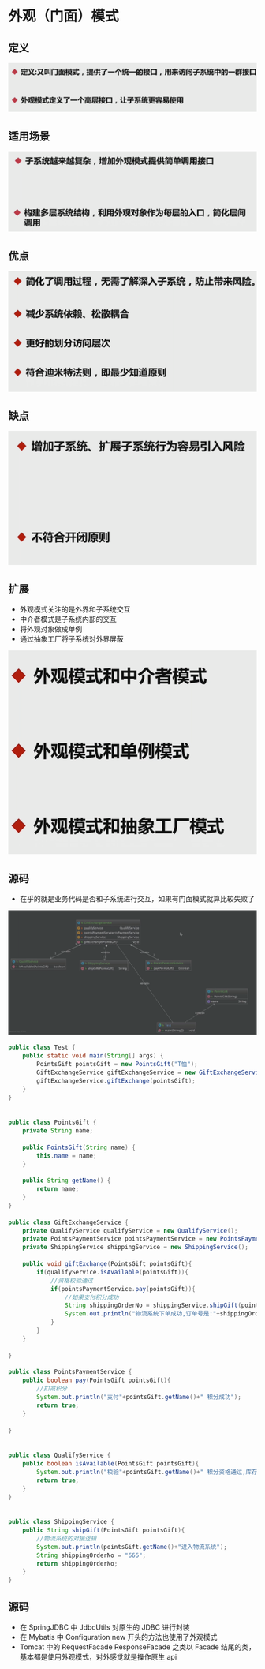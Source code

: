 # 外观（门面）模式

## 定义

![](image/Pasted%20image%2020241227215801.png)

## 适用场景

![](image/Pasted%20image%2020241227215822.png)

## 优点

![](image/Pasted%20image%2020241227215907.png)

## 缺点

![](image/Pasted%20image%2020241227215918.png)

## 扩展

- 外观模式关注的是外界和子系统交互
- 中介者模式是子系统内部的交互
- 将外观对象做成单例
- 通过抽象工厂将子系统对外界屏蔽

![](image/Pasted%20image%2020241227215956.png)

## 源码

- 在乎的就是业务代码是否和子系统进行交互，如果有门面模式就算比较失败了

![](image/Pasted%20image%2020241227221739.png)

```java
public class Test {
    public static void main(String[] args) {
        PointsGift pointsGift = new PointsGift("T恤");
        GiftExchangeService giftExchangeService = new GiftExchangeService();
        giftExchangeService.giftExchange(pointsGift);
    }
}


public class PointsGift {
    private String name;

    public PointsGift(String name) {
        this.name = name;
    }

    public String getName() {
        return name;
    }
}

public class GiftExchangeService {
    private QualifyService qualifyService = new QualifyService();
    private PointsPaymentService pointsPaymentService = new PointsPaymentService();
    private ShippingService shippingService = new ShippingService();

    public void giftExchange(PointsGift pointsGift){
        if(qualifyService.isAvailable(pointsGift)){
            //资格校验通过
            if(pointsPaymentService.pay(pointsGift)){
                //如果支付积分成功
                String shippingOrderNo = shippingService.shipGift(pointsGift);
                System.out.println("物流系统下单成功,订单号是:"+shippingOrderNo);
            }
        }
    }

}

public class PointsPaymentService {
    public boolean pay(PointsGift pointsGift){
        //扣减积分
        System.out.println("支付"+pointsGift.getName()+" 积分成功");
        return true;
    }

}


public class QualifyService {
    public boolean isAvailable(PointsGift pointsGift){
        System.out.println("校验"+pointsGift.getName()+" 积分资格通过,库存通过");
        return true;
    }
}


public class ShippingService {
    public String shipGift(PointsGift pointsGift){
        //物流系统的对接逻辑
        System.out.println(pointsGift.getName()+"进入物流系统");
        String shippingOrderNo = "666";
        return shippingOrderNo;
    }
}

```

## 源码

- 在 SpringJDBC 中 JdbcUtils 对原生的 JDBC 进行封装
- 在 Mybatis 中 Configuration  new 开头的方法也使用了外观模式
- Tomcat 中的 RequestFacade ResponseFacade 之类以 Facade 结尾的类，基本都是使用外观模式，对外感觉就是操作原生 api
